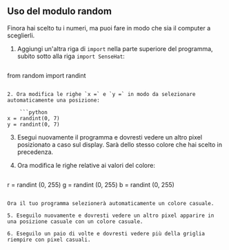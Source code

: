## Uso del modulo random

Finora hai scelto tu i numeri, ma puoi fare in modo che sia il computer a sceglierli.

1. Aggiungi un'altra riga di `import` nella parte superiore del programma, subito sotto alla riga `import SenseHat`:
    
    ```python
from random import randint
```

2. Ora modifica le righe `x =` e `y =` in modo da selezionare automaticamente una posizione:
    
    ```python
x = randint(0, 7) 
y = randint(0, 7)
```

3. Esegui nuovamente il programma e dovresti vedere un altro pixel posizionato a caso sul display. Sarà dello stesso colore che hai scelto in precedenza.

4. Ora modifica le righe relative ai valori del colore:
    
    ```python
r = randint (0, 255) g = randint (0, 255) b = randint (0, 255)
```

Ora il tuo programma selezionerà automaticamente un colore casuale.

5. Eseguilo nuovamente e dovresti vedere un altro pixel apparire in una posizione casuale con un colore casuale.

6. Eseguilo un paio di volte e dovresti vedere più della griglia riempire con pixel casuali.